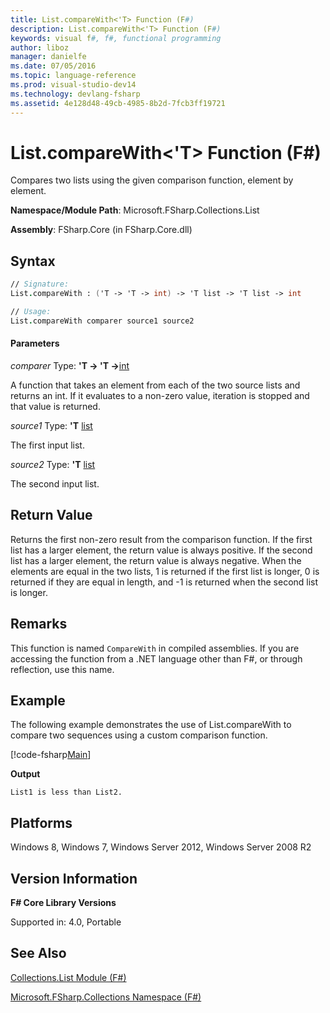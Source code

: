 ```yaml
---
title: List.compareWith<'T> Function (F#)
description: List.compareWith<'T> Function (F#)
keywords: visual f#, f#, functional programming
author: liboz
manager: danielfe
ms.date: 07/05/2016
ms.topic: language-reference
ms.prod: visual-studio-dev14
ms.technology: devlang-fsharp
ms.assetid: 4e128d48-49cb-4985-8b2d-7fcb3ff19721
---
```


# List.compareWith<'T> Function (F#)

Compares two lists using the given comparison function, element by element.

**Namespace/Module Path**: Microsoft.FSharp.Collections.List

**Assembly**: FSharp.Core (in FSharp.Core.dll)

## Syntax

```fsharp
// Signature:
List.compareWith : ('T -> 'T -> int) -> 'T list -> 'T list -> int

// Usage:
List.compareWith comparer source1 source2
```

#### Parameters
*comparer*
Type: **'T -&gt; 'T -&gt;**[int](https://msdn.microsoft.com/library/025d5455-3622-4ea5-9573-3ecbd4ee1375)

A function that takes an element from each of the two source lists and returns an int. If it evaluates to a non-zero value, iteration is stopped and that value is returned.

*source1*
Type: **'T** [list](https://msdn.microsoft.com/library/c627b668-477b-4409-91ed-06d7f1b3e4a7)

The first input list.

*source2*
Type: **'T** [list](https://msdn.microsoft.com/library/c627b668-477b-4409-91ed-06d7f1b3e4a7)

The second input list.

## Return Value
Returns the first non-zero result from the comparison function. If the first list has a larger element, the return value is always positive. 
If the second list has a larger element, the return value is always negative. 
When the elements are equal in the two lists, 1 is returned if the first list is longer, 
0 is returned if they are equal in length, and -1 is returned when the second list is longer.

## Remarks
This function is named `CompareWith` in compiled assemblies. If you are accessing the function from a .NET language other than F#, or through reflection, use this name.

## Example

The following example demonstrates the use of List.compareWith to compare two sequences using a custom comparison function.

[!code-fsharp[Main](snippets/fslists/snippet114.fs)]

**Output**

```
List1 is less than List2.
```

## Platforms
Windows 8, Windows 7, Windows Server 2012, Windows Server 2008 R2

## Version Information
**F# Core Library Versions**

Supported in: 4.0, Portable

## See Also
[Collections.List Module &#40;F&#35;&#41;](Collections.List-Module-%5BFSharp%5D.md)

[Microsoft.FSharp.Collections Namespace &#40;F&#35;&#41;](Microsoft.FSharp.Collections-Namespace-%5BFSharp%5D.md)